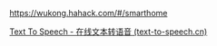 https://wukong.hahack.com/#/smarthome


[Text To Speech - 在线文本转语音 (text-to-speech.cn)](https://www.text-to-speech.cn/)